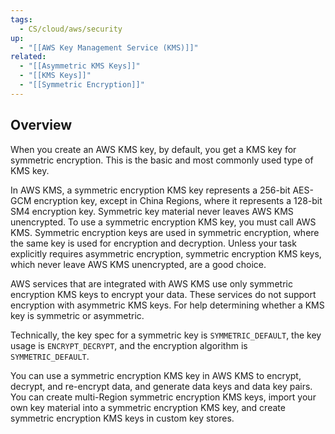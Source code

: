 ```yaml
---
tags:
  - CS/cloud/aws/security
up:
  - "[[AWS Key Management Service (KMS)]]"
related:
  - "[[Asymmetric KMS Keys]]"
  - "[[KMS Keys]]"
  - "[[Symmetric Encryption]]"
---
```

## Overview

When you create an AWS KMS key, by default, you get a KMS key for symmetric encryption. This is the basic and most commonly used type of KMS key.

In AWS KMS, a symmetric encryption KMS key represents a 256-bit AES-GCM encryption key, except in China Regions, where it represents a 128-bit SM4 encryption key. Symmetric key material never leaves AWS KMS unencrypted. To use a symmetric encryption KMS key, you must call AWS KMS. Symmetric encryption keys are used in symmetric encryption, where the same key is used for encryption and decryption. Unless your task explicitly requires asymmetric encryption, symmetric encryption KMS keys, which never leave AWS KMS unencrypted, are a good choice.

AWS services that are integrated with AWS KMS use only symmetric encryption KMS keys to encrypt your data. These services do not support encryption with asymmetric KMS keys. For help determining whether a KMS key is symmetric or asymmetric.

Technically, the key spec for a symmetric key is `SYMMETRIC_DEFAULT`, the key usage is `ENCRYPT_DECRYPT`, and the encryption algorithm is `SYMMETRIC_DEFAULT`. 

You can use a symmetric encryption KMS key in AWS KMS to encrypt, decrypt, and re-encrypt data, and generate data keys and data key pairs. You can create multi-Region symmetric encryption KMS keys, import your own key material into a symmetric encryption KMS key, and create symmetric encryption KMS keys in custom key stores. 
